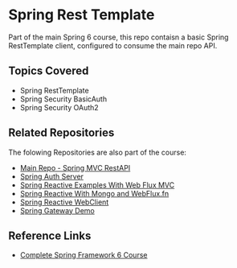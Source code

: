 
# Spring Rest Template

Part of the main Spring 6 course, this repo contaisn a basic Spring RestTemplate client, configured to consume the main repo API.

## Topics Covered
- Spring RestTemplate
- Spring Security BasicAuth
- Spring Security OAuth2

## Related Repositories

The folowing Repositories are also part of the course:
- [Main Repo - Spring MVC RestAPI](https://www.udemy.com/course/spring-framework-6-beginner-to-guru)
- [Spring Auth Server](https://github.com/EderBasso/spring-6-auth-server)
- [Spring Reactive Examples With Web Flux MVC](https://github.com/EderBasso/spring-6-reactive-examples)
- [Spring Reactive With Mongo and WebFlux.fn](https://github.com/EderBasso/spring-6-reactive-mongo)
- [Spring Reactive WebClient](https://github.com/EderBasso/spring-6-webclient)
- [Spring Gateway Demo](https://github.com/EderBasso/spring-6-gateway)
## Reference Links

- [Complete Spring Framework 6 Course](https://www.udemy.com/course/spring-framework-6-beginner-to-guru)